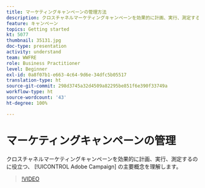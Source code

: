 ```yaml
---
title: マーケティングキャンペーンの管理方法
description: クロスチャネルマーケティングキャンペーンを効果的に計画、実行、測定するのに役立つ、Adobe Campaign の主要概念を理解します。
feature: キャンペーン
topics: Getting started
kt: 5077
thumbnail: 35131.jpg
doc-type: presentation
activity: understand
team: WWFRE
role: Business Practitioner
level: Beginner
exl-id: 0a8f07b1-e663-4c64-9d6e-34dfc5b05517
translation-type: ht
source-git-commit: 298d3745a32d4509a82295be851f6e390f33749a
workflow-type: ht
source-wordcount: '43'
ht-degree: 100%

---
```


# マーケティングキャンペーンの管理

クロスチャネルマーケティングキャンペーンを効果的に計画、実行、測定するのに役立つ、 [!UICONTROL Adobe Campaign] の主要概念を理解します。

>[!VIDEO](https://video.tv.adobe.com/v/35131?quality=12)
